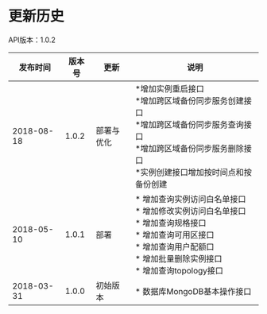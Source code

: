 # 更新历史 #
API版本：1.0.2

|发布时间|版本号|更新|说明|
|---|---|---|---|
|2018-08-18|1.0.2|部署与优化|*增加实例重启接口<br>*增加跨区域备份同步服务创建接口<br>*增加跨区域备份同步服务查询接口<br>*增加跨区域备份同步服务删除接口<br>*实例创建接口增加按时间点和按备份创建|
|2018-05-10|1.0.1|部署|* 增加查询实例访问白名单接口<br>* 增加修改实例访问白名单接口<br>* 增加查询规格接口<br>* 增加查询可用区接口<br>* 增加查询用户配额口<br>* 增加批量删除实例接口<br>* 增加查询topology接口|
|2018-03-31|1.0.0|初始版本|* 数据库MongoDB基本操作接口|
